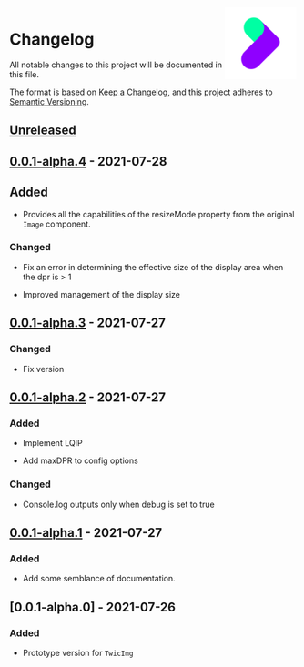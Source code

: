 <img align="right" width="25%" src="https://raw.githubusercontent.com/twicpics/components/main/logo.png">

# Changelog

All notable changes to this project will be documented in this file.

The format is based on [Keep a Changelog](https://keepachangelog.com/en/1.0.0/), and this project adheres to [Semantic Versioning](https://semver.org/spec/v2.0.0.html).

## [Unreleased]

## [0.0.1-alpha.4] - 2021-07-28

## Added

- Provides all the capabilities of the resizeMode property from the original `Image` component.

### Changed

- Fix an error in determining the effective size of the display area when the dpr is > 1

- Improved management of the display size

## [0.0.1-alpha.3] - 2021-07-27

### Changed

- Fix version

## [0.0.1-alpha.2] - 2021-07-27

### Added

- Implement LQIP

- Add maxDPR to config options

### Changed

- Console.log outputs only when debug is set to true

## [0.0.1-alpha.1] - 2021-07-27

### Added

- Add some semblance of documentation.

## [0.0.1-alpha.0] - 2021-07-26

### Added

- Prototype version for `TwicImg`

[unreleased]: https://github.com/TwicPics/components-react-native/compare/main...dev
[0.0.1-alpha.1]: https://github.com/TwicPics/components-react-native/compare/0.0.1-alpha-0...0.0.1-alpha.1
[0.0.1-alpha.2]: https://github.com/TwicPics/components-react-native/compare/0.0.1-alpha.1...0.0.1-alpha.2
[0.0.1-alpha.3]: https://github.com/TwicPics/components-react-native/compare/0.0.1-alpha.2...0.0.1-alpha.3
[0.0.1-alpha.4]: https://github.com/TwicPics/components-react-native/compare/0.0.1-alpha.3...0.0.1-alpha.4
